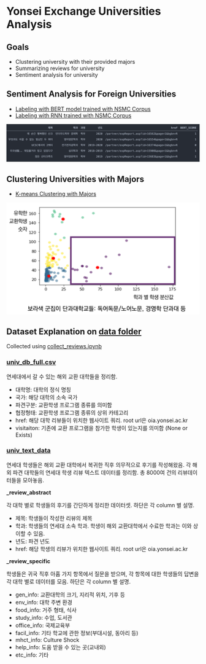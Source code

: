 # Yonsei Exchange Universities Analysis



## Goals

* Clustering university with their provided majors
* Summarizing reviews for university
* Sentiment analysis for university

## Sentiment Analysis for Foreign Universities

* [Labeling with BERT model trained with NSMC Corpus](./analyze_BERT_nsmc.ipynb)
* [Labeling with RNN trained with NSMC Corpus](./analyze_RNN.ipynb)

![bert-labeled](./img/bert-labeled.png)

## Clustering Universities with Majors

* [K-means Clustering with Majors](./cluster_departments.ipynb)

![bert-labeled](./img/k-means.png)

## Dataset Explanation on [data folder](./data)

Collected using [collect_reviews.ipynb](./collect_reviews.ipynb)

### [univ_db_full.csv](./data/univ_db_full.csv)

연세대에서 갈 수 있는 해외 교환 대학들을 정리함.

* 대학명: 대학의 정식 명칭
* 국가: 해당 대학의 소속 국가
* 파견구분: 교환학생 프로그램 종류를 의미함
* 협정형태: 교환학생 프로그램 종류의 상위 카테고리
* href: 해당 대학 리뷰들이 위치한 웹사이트 쿼리. root url은 oia.yonsei.ac.kr
* visitaiton: 기존에 교환 프로그램을 참가한 학생이 있는지를 의미함 (None or Exists)

### [univ_text_data](./data/univ_text_data)

연세대 학생들은 해외 교환 대학에서 복귀한 직후 의무적으로 후기를 작성해왔음. 각 해외 파견 대학들의 연세대 학생 리뷰 텍스트 데이터를 정리함. 총 8000여 건의 리뷰데이터들을 모아놓음. 

**_review_abstract**

각 대학 별로 학생들의 후기를 간단하게 정리한 데이터셋. 하단은 각 column 별 설명.

* 제목: 학생들이 작성한 리뷰의 제목
* 학과: 학생들의 연세대 소속 학과. 학생이 해외 교환대학에서 수료한 학과는 이와 상이할 수 있음.
* 년도: 파견 년도
* href: 해당 학생의 리뷰가 위치한 웹사이트 쿼리. root url은 oia.yonsei.ac.kr

**_review_specific**

학생들은 귀국 직후 아홉 가지 항목에서 질문을 받으며, 각 항목에 대한 학생들의 답변을 각 대학 별로 데이터를 모음. 하단은 각 column 별 설명.

* gen_info: 교환대학의 크기, 지리적 위치, 기후 등
* env_info: 대학 주변 환경
* food_info: 거주 형태, 식사
* study_info: 수업, 도서관
* office_info: 국제교육부
* facil_info: 기타 학교에 관한 정보(부대시설, 동아리 등)
* mhct_info: Culture Shock
* help_info: 도움 받을 수 있는 곳(교내외)
* etc_info: 기타
